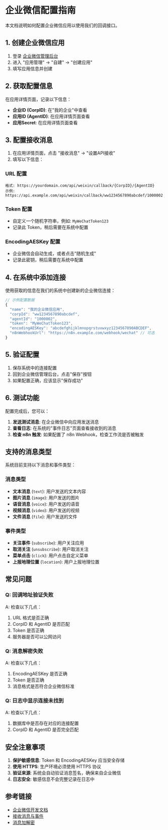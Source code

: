 # 企业微信配置指南

本文档说明如何配置企业微信应用以使用我们的回调接口。

## 1. 创建企业微信应用

1. 登录 [企业微信管理后台](https://work.weixin.qq.com/)
2. 进入 "应用管理" → "自建" → "创建应用"
3. 填写应用信息并创建

## 2. 获取配置信息

在应用详情页面，记录以下信息：
- **企业ID (CorpID)**: 在"我的企业"中查看
- **应用ID (AgentID)**: 在应用详情页面查看
- **应用Secret**: 在应用详情页面查看

## 3. 配置接收消息

1. 在应用详情页面，点击 "接收消息" → "设置API接收"
2. 填写以下信息：

### URL 配置
```
格式: https://yourdomain.com/api/weixin/callback/{CorpID}/{AgentID}
示例: https://api.example.com/api/weixin/callback/ww1234567890abcdef/1000002
```

### Token 配置
- 自定义一个随机字符串，例如: `MyWeChatToken123`
- 记录此 Token，稍后需要在系统中配置

### EncodingAESKey 配置
- 企业微信会自动生成，或者点击"随机生成"
- 记录此密钥，稍后需要在系统中配置

## 4. 在系统中添加连接

使用获取的信息在我们的系统中创建新的企业微信连接：

```javascript
// 示例配置数据
{
  "name": "我的企业微信应用",
  "corpId": "ww1234567890abcdef",
  "agentId": "1000002", 
  "token": "MyWeChatToken123",
  "encodingAESKey": "abcdefghijklmnopqrstuvwxyz1234567890ABCDEF",
  "n8nWebhookUrl": "https://n8n.example.com/webhook/wechat" // 可选
}
```

## 5. 验证配置

1. 保存系统中的连接配置
2. 回到企业微信管理后台，点击"保存"按钮
3. 如果配置正确，应该显示"保存成功"

## 6. 测试功能

配置完成后，您可以：

1. **发送测试消息**: 在企业微信中向应用发送消息
2. **查看日志**: 在系统的"事件日志"页面查看接收到的消息
3. **检查 n8n 触发**: 如果配置了 n8n Webhook，检查工作流是否被触发

## 支持的消息类型

系统目前支持以下消息和事件类型：

### 消息类型
- **文本消息** (`text`): 用户发送的文本内容
- **图片消息** (`image`): 用户发送的图片
- **语音消息** (`voice`): 用户发送的语音
- **视频消息** (`video`): 用户发送的视频
- **文件消息** (`file`): 用户发送的文件

### 事件类型
- **关注事件** (`subscribe`): 用户关注应用
- **取消关注** (`unsubscribe`): 用户取消关注
- **菜单点击** (`click`): 用户点击自定义菜单
- **上报地理位置** (`location`): 用户上报地理位置

## 常见问题

### Q: 回调地址验证失败
A: 检查以下几点：
1. URL 格式是否正确
2. CorpID 和 AgentID 是否匹配
3. Token 是否正确
4. 服务器是否可以公网访问

### Q: 消息解密失败
A: 检查以下几点：
1. EncodingAESKey 是否正确
2. Token 是否正确
3. 消息格式是否符合企业微信标准

### Q: 日志中显示连接未找到
A: 检查以下几点：
1. 数据库中是否存在对应的连接配置
2. CorpID 和 AgentID 是否完全匹配

## 安全注意事项

1. **保护敏感信息**: Token 和 EncodingAESKey 应当安全存储
2. **使用 HTTPS**: 生产环境必须使用 HTTPS 协议
3. **验证来源**: 系统会自动验证消息签名，确保来自企业微信
4. **日志安全**: 敏感信息不会完整记录在日志中

## 参考链接

- [企业微信开发文档](https://developer.work.weixin.qq.com/)
- [接收消息与事件](https://developer.work.weixin.qq.com/document/path/90930)
- [消息加解密](https://developer.work.weixin.qq.com/document/path/90968) 